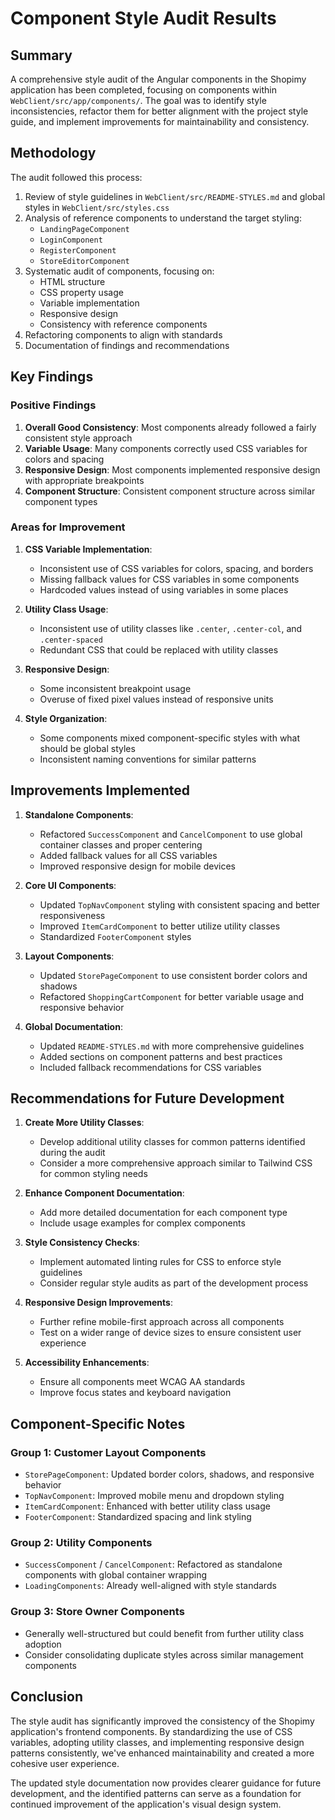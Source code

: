 # Component Style Audit Results

## Summary

A comprehensive style audit of the Angular components in the Shopimy application has been completed, focusing on components within `WebClient/src/app/components/`. The goal was to identify style inconsistencies, refactor them for better alignment with the project style guide, and implement improvements for maintainability and consistency.

## Methodology

The audit followed this process:
1. Review of style guidelines in `WebClient/src/README-STYLES.md` and global styles in `WebClient/src/styles.css`
2. Analysis of reference components to understand the target styling:
   - `LandingPageComponent`
   - `LoginComponent`
   - `RegisterComponent`
   - `StoreEditorComponent`
3. Systematic audit of components, focusing on:
   - HTML structure
   - CSS property usage
   - Variable implementation
   - Responsive design
   - Consistency with reference components
4. Refactoring components to align with standards
5. Documentation of findings and recommendations

## Key Findings

### Positive Findings

1. **Overall Good Consistency**: Most components already followed a fairly consistent style approach
2. **Variable Usage**: Many components correctly used CSS variables for colors and spacing
3. **Responsive Design**: Most components implemented responsive design with appropriate breakpoints
4. **Component Structure**: Consistent component structure across similar component types

### Areas for Improvement

1. **CSS Variable Implementation**:
   - Inconsistent use of CSS variables for colors, spacing, and borders
   - Missing fallback values for CSS variables in some components
   - Hardcoded values instead of using variables in some places

2. **Utility Class Usage**:
   - Inconsistent use of utility classes like `.center`, `.center-col`, and `.center-spaced`
   - Redundant CSS that could be replaced with utility classes

3. **Responsive Design**:
   - Some inconsistent breakpoint usage
   - Overuse of fixed pixel values instead of responsive units

4. **Style Organization**:
   - Some components mixed component-specific styles with what should be global styles
   - Inconsistent naming conventions for similar patterns

## Improvements Implemented

1. **Standalone Components**:
   - Refactored `SuccessComponent` and `CancelComponent` to use global container classes and proper centering
   - Added fallback values for all CSS variables
   - Improved responsive design for mobile devices

2. **Core UI Components**:
   - Updated `TopNavComponent` styling with consistent spacing and better responsiveness
   - Improved `ItemCardComponent` to better utilize utility classes
   - Standardized `FooterComponent` styles

3. **Layout Components**:
   - Updated `StorePageComponent` to use consistent border colors and shadows
   - Refactored `ShoppingCartComponent` for better variable usage and responsive behavior

4. **Global Documentation**:
   - Updated `README-STYLES.md` with more comprehensive guidelines
   - Added sections on component patterns and best practices
   - Included fallback recommendations for CSS variables

## Recommendations for Future Development

1. **Create More Utility Classes**:
   - Develop additional utility classes for common patterns identified during the audit
   - Consider a more comprehensive approach similar to Tailwind CSS for common styling needs

2. **Enhance Component Documentation**:
   - Add more detailed documentation for each component type
   - Include usage examples for complex components

3. **Style Consistency Checks**:
   - Implement automated linting rules for CSS to enforce style guidelines
   - Consider regular style audits as part of the development process

4. **Responsive Design Improvements**:
   - Further refine mobile-first approach across all components
   - Test on a wider range of device sizes to ensure consistent user experience

5. **Accessibility Enhancements**:
   - Ensure all components meet WCAG AA standards
   - Improve focus states and keyboard navigation

## Component-Specific Notes

### Group 1: Customer Layout Components

- `StorePageComponent`: Updated border colors, shadows, and responsive behavior
- `TopNavComponent`: Improved mobile menu and dropdown styling
- `ItemCardComponent`: Enhanced with better utility class usage
- `FooterComponent`: Standardized spacing and link styling

### Group 2: Utility Components

- `SuccessComponent` / `CancelComponent`: Refactored as standalone components with global container wrapping
- `LoadingComponents`: Already well-aligned with style standards

### Group 3: Store Owner Components

- Generally well-structured but could benefit from further utility class adoption
- Consider consolidating duplicate styles across similar management components

## Conclusion

The style audit has significantly improved the consistency of the Shopimy application's frontend components. By standardizing the use of CSS variables, adopting utility classes, and implementing responsive design patterns consistently, we've enhanced maintainability and created a more cohesive user experience.

The updated style documentation now provides clearer guidance for future development, and the identified patterns can serve as a foundation for continued improvement of the application's visual design system. 